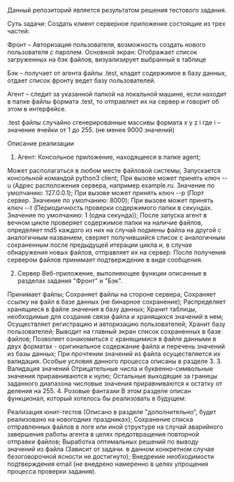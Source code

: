 Данный репозиторий является результатом решения тестового задания.

Суть задачи:
Создать клиент серверное приложение состоящие из трех частей:

Фронт – Авторизация пользователя, возможность создать нового пользователя с паролем. Основной экран: Отображает список загруженных на бэк файлов, визуализирует выбранный в таблице

Бэк – получает от агента файлы .test, кладет содержимое в базу данных, отдает список фронту ведет базу пользователей.

Агент – следит за указанной папкой на локальной машине, если находит в папке файлы формата .test, то отправляет их на сервер и говорит об этом в интерфейсе.

.test файлы случайно сгенерированные массивы формата x y z i где i – значение ячейки от 1 до 255. (не менее 9000 значений)

Описание реализации
1. Агент:
Консольное приложение, находящееся в папке agent;

Может располагаться в любом месте файловой системы;
Запускается консольной командой python3 client;
При вызове может принять ключ --u (Адрес расположения сервера, например example.ru. Значение по умолчанию: 127.0.0.1);
При вызове может принять ключ --p (Порт сервер. Значение по умолчанию: 8000);
При вызове может принять ключ --t (Периодичность проверки содержимого папки в секундах. Значение по умолчанию: 1 (одна секунда));
После запуска агент в вечном цикле проверяет содержимое папки на наличие файлов, определяет md5 каждого из них на случай подмены файла на другой с аналогичным названием, сверяет получившийся список с аналогичным сохраненным после предыдущей итерации цикла и, в случае обнаружения новых файлов, отправляет их на сервер. После получения сервером файлов принимает подтверждение в виде сообщения.

2. Сервер
Веб-приложение, выполняющее функции описанные в разделах задания "Фронт" и "Бэк".

Принимает файлы;
Сохраняет файлы на стороне сервера;
Сохраняет ссылку на файл в базе данных (не бинарное сохранение);
Распределяет хранящиеся в файле значения в базу данных;
Хранит таблицы, необходимые для создания связи файла и хранящихся значений в нем;
Осуществляет регистрацию и авторизацию пользователей;
Хранит базу пользователей;
Выводит на главный экран список сохраненных в базе файлов;
Позволяет ознакомиться с хранящимися в файле данными в двух форматах - оригинальное содержание файла и перечень значений из базы данных;
При прочтении значений из файла осуществляется их валидация. Особые условия данного процесса описаны в разделе 3.
3. Валидация значений
Отрицательные числа и буквенно-символьные значения приравниваются к нулю;
Остальные выходящие за границы заданного диапазона числовые значения приравниваются к остатку от деления на 255.
4. Розовые фантазии
В этом разделе описан функционал, который хотелось бы реализовать в будущем:

Реализация юнит-тестов (Описано в разделе "дополнительно", будет реализовано на новогодних праздниках);
Сохранение списка отправленных файлов в логе или иной структуре на случай аварийного завершения работы агента в целях предотвращения повторной отправки файлов;
Выработка оптимальных решений по выводу значений из файла (Зависит от задачи. в данном конкретном случае безоговорочной ясности не достигнуто);
Внедрение необходимости подтверждения email (не внедрено намеренно в целях упрощения процесса проверки задания).